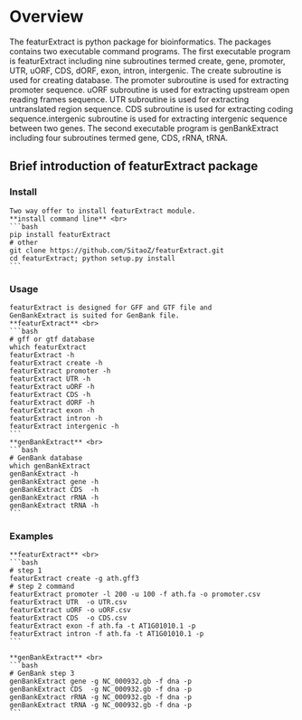 # Overview

The featurExtract is python package for bioinformatics. 
The packages contains two executable command programs.
The first executable program is featurExtract including 
nine subroutines termed create, gene, promoter, UTR, uORF,
CDS, dORF, exon, intron, intergenic. The create subroutine is 
used for creating database. The promoter subroutine is used
for extracting promoter sequence. uORF subroutine is used 
for extracting upstream open reading frames sequence. UTR
subroutine is used for extracting untranslated region sequence.
CDS subroutine is used for extracting coding sequence.intergenic
subroutine is used for extracting intergenic sequence between two
genes. The second executable program is genBankExtract including 
four subroutines termed gene, CDS, rRNA, tRNA.


## Brief introduction of featurExtract package

### Install
    Two way offer to install featurExtract module.
    **install command line** <br>
    ```bash
    pip install featurExtract
    # other
    git clone https://github.com/SitaoZ/featurExtract.git
    cd featurExtract; python setup.py install
    ```

### Usage
    featurExtract is designed for GFF and GTF file and 
    GenBankExtract is suited for GenBank file. 
    **featurExtract** <br> 
    ```bash
    # gff or gtf database 
    which featurExtract
    featurExtract -h 
    featurExtract create -h 
    featurExtract promoter -h 
    featurExtract UTR -h 
    featurExtract uORF -h 
    featurExtract CDS -h 
    featurExtract dORF -h
    featurExtract exon -h
    featurExtract intron -h
    featurExtract intergenic -h
    ```
    **genBankExtract** <br>
    ```bash 
    # GenBank database
    which genBankExtract
    genBankExtract -h
    genBankExtract gene -h
    genBankExtract CDS  -h
    genBankExtract rRNA -h
    genBankExtract tRNA -h
    ```
### Examples

    **featurExtract** <br>
    ```bash
    # step 1 
    featurExtract create -g ath.gff3 
    # step 2 command
    featurExtract promoter -l 200 -u 100 -f ath.fa -o promoter.csv
    featurExtract UTR  -o UTR.csv
    featurExtract uORF -o uORF.csv
    featurExtract CDS  -o CDS.csv
    featurExtract exon -f ath.fa -t AT1G01010.1 -p 
    featurExtract intron -f ath.fa -t AT1G01010.1 -p  
    ```
    
    **genBankExtract** <br>
    ```bash 
    # GenBank step 3
    genBankExtract gene -g NC_000932.gb -f dna -p  
    genBankExtract CDS  -g NC_000932.gb -f dna -p 
    genBankExtract rRNA -g NC_000932.gb -f dna -p
    genBankExtract tRNA -g NC_000932.gb -f dna -p
    ```
    
